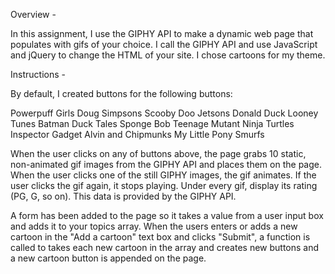 Overview - 

In this assignment, I use the GIPHY API to make a dynamic web page that populates with gifs of your choice. I call the GIPHY API and use JavaScript and jQuery to change the HTML of your site. I chose cartoons for my theme.  

Instructions - 

By default, I created buttons for the following buttons:

Powerpuff Girls
Doug
Simpsons
Scooby Doo
Jetsons
Donald Duck
Looney Tunes
Batman
Duck Tales
Sponge Bob
Teenage Mutant Ninja Turtles
Inspector Gadget
Alvin and Chipmunks
My Little Pony
Smurfs

When the user clicks on any of buttons above, the page grabs 10 static, non-animated gif images from the GIPHY API and places them on the page.  When the user clicks one of the still GIPHY images, the gif animates. If the user clicks the gif again, it stops playing. Under every gif, display its rating (PG, G, so on).  This data is provided by the GIPHY API.

A form has been added to the page so it takes a value from a user input box and adds it to your topics array. When the users enters or adds a new cartoon in the "Add a cartoon" text box and clicks "Submit", a function is called to takes each new cartoon in the array and creates new buttons and a new cartoon button is appended on the page.
